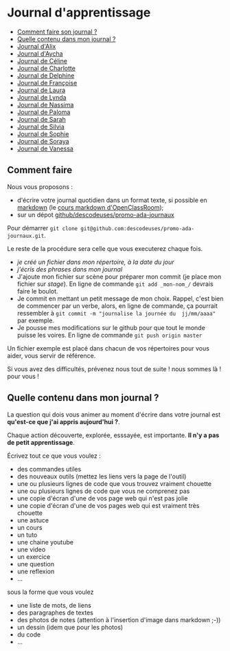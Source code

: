 # Journal d'apprentissage

- [Comment faire son journal ?](#comment-faire)
- [Quelle contenu dans mon journal ?](#quelle-contenu-dans-mon-journal)
- [Journal d'Alix](Alix/)
- [Journal d'Aycha](Aycha/)
- [Journal de Céline](Celine/)
- [Journal de Charlotte](Charlotte/)
- [Journal de Delphine](Delphine/)
- [Journal de Françoise](Francoise/)
- [Journal de Laura](Laura/)
- [Journal de Lynda](Lynda/)
- [Journal de Nassima](Nassima/)
- [Journal de Paloma](Paloma/)
- [Journal de Sarah](Sarah/)
- [Journal de Silvia](Silvia/)
- [Journal de Sophie](Sophie/)
- [Journal de Soraya](Soraya/)
- [Journal de Vanessa](Vanessa/)

## Comment faire

Nous vous proposons :
- d'écrire votre journal quotidien dans un format texte, si possible en [markdown](https://fr.wikipedia.org/wiki/Markdown) (le [cours markdown d'OpenClassRoom](https://openclassrooms.com/fr/courses/1304236-redigez-en-markdown));
- sur un dépot [github/descodeuses/promo-ada-journaux](https://github.com/descodeuses/promo-ada-journaux)

Pour démarrer `git clone git@github.com:descodeuses/promo-ada-journaux.git`.

Le reste de la procédure sera celle que vous executerez chaque fois.

- _je créé un fichier dans mon répertoire, à la date du jour_
- _j'écris des phrases dans mon journal_
- J'ajoute mon fichier sur scène pour préparer mon commit (je place mon fichier sur _stage_). En ligne de commande `git add _mon-nom_/` devrais faire le boulot.
- Je commit en mettant un petit message de mon choix. Rappel, c'est bien de commencer par un verbe, alors, en ligne de commande, ça pourrait ressembler à `git commit -m "journalise la journée du  jj/mm/aaaa"` par exemple.
- Je pousse mes modifications sur le github pour que tout le monde puisse les voires. En ligne de commande `git push origin master`

Un fichier exemple est placé dans chacun de vos répertoires pour vous aider, vous servir de référence.

Si vous avez des difficultés, prévenez nous tout de suite ! nous sommes là ! pour vous !


## Quelle contenu dans mon journal ?

La question qui dois vous animer au moment d'écrire dans votre journal est **qu'est-ce que j'ai appris aujourd'hui ?**.

Chaque action découverte, explorée, esssayée, est importante. **Il n'y a pas de petit apprentissage**.

Écrivez tout ce que vous voulez :

- des commandes utiles
- des nouveaux outils  (mettez les liens vers la page de l'outil)
- une ou plusieurs lignes de code que vous trouvez vraiment chouette
- une ou plusieurs lignes de code que vous ne comprenez pas
- une copie d'écran d'une de vos page web qui n'est pas jolie
- une copie d'écran d'une de vos pages web qui est vraiment très chouette
- une astuce
- un cours
- un tuto
- une chaine youtube
- une video
- un exercice
- une question
- une reflexion
- ...

sous la forme que vous voulez

- une liste de mots, de liens
- des paragraphes de textes
- des photos de notes (attention à l'insertion d'image dans markdown ;-))
- un dessin (idem que pour les photos)
- du code
- ...


